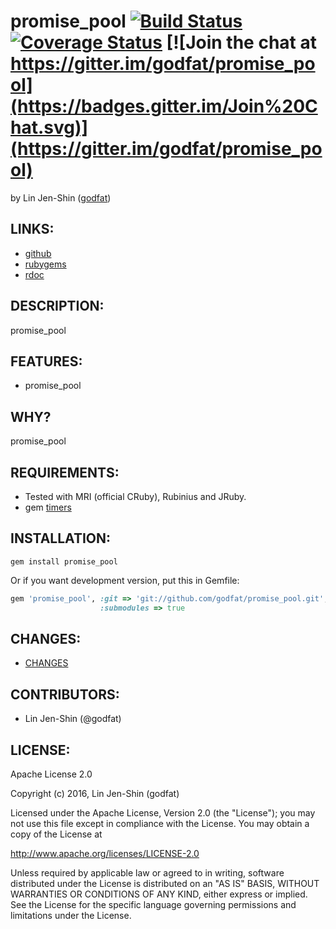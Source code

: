 # promise_pool [![Build Status](https://secure.travis-ci.org/godfat/promise_pool.png?branch=master)](http://travis-ci.org/godfat/promise_pool) [![Coverage Status](https://coveralls.io/repos/godfat/promise_pool/badge.png)](https://coveralls.io/r/godfat/promise_pool) [![Join the chat at https://gitter.im/godfat/promise_pool](https://badges.gitter.im/Join%20Chat.svg)](https://gitter.im/godfat/promise_pool)

by Lin Jen-Shin ([godfat](http://godfat.org))

## LINKS:

* [github](https://github.com/godfat/promise_pool)
* [rubygems](https://rubygems.org/gems/promise_pool)
* [rdoc](http://rdoc.info/projects/godfat/promise_pool)

## DESCRIPTION:

promise_pool

## FEATURES:

* promise_pool

## WHY?

promise_pool

## REQUIREMENTS:

* Tested with MRI (official CRuby), Rubinius and JRuby.
* gem [timers][]

[timers]: https://github.com/celluloid/timers

## INSTALLATION:

``` shell
gem install promise_pool
```

Or if you want development version, put this in Gemfile:

``` ruby
gem 'promise_pool', :git => 'git://github.com/godfat/promise_pool.git',
                    :submodules => true
```

## CHANGES:

* [CHANGES](CHANGES.md)

## CONTRIBUTORS:

* Lin Jen-Shin (@godfat)

## LICENSE:

Apache License 2.0

Copyright (c) 2016, Lin Jen-Shin (godfat)

Licensed under the Apache License, Version 2.0 (the "License");
you may not use this file except in compliance with the License.
You may obtain a copy of the License at

   <http://www.apache.org/licenses/LICENSE-2.0>

Unless required by applicable law or agreed to in writing, software
distributed under the License is distributed on an "AS IS" BASIS,
WITHOUT WARRANTIES OR CONDITIONS OF ANY KIND, either express or implied.
See the License for the specific language governing permissions and
limitations under the License.
